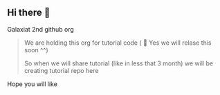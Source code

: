 ## Hi there 👋

Galaxiat 2nd github org
> We are holding this org for tutorial code ( 👀 Yes we will relase this soon ^^) 
> 
> So when we will share tutorial (like in less that 3 month) we will be creating tutorial repo here 

Hope you will like

